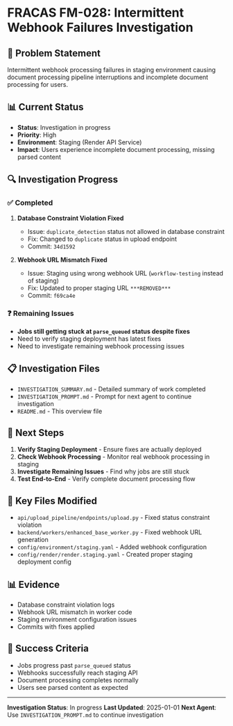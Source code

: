 # FRACAS FM-028: Intermittent Webhook Failures Investigation

## 🎯 **Problem Statement**
Intermittent webhook processing failures in staging environment causing document processing pipeline interruptions and incomplete document processing for users.

## 📊 **Current Status**
- **Status**: Investigation in progress
- **Priority**: High
- **Environment**: Staging (Render API Service)
- **Impact**: Users experience incomplete document processing, missing parsed content

## 🔍 **Investigation Progress**

### ✅ **Completed**
1. **Database Constraint Violation Fixed**
   - Issue: `duplicate_detection` status not allowed in database constraint
   - Fix: Changed to `duplicate` status in upload endpoint
   - Commit: `34d1592`

2. **Webhook URL Mismatch Fixed**
   - Issue: Staging using wrong webhook URL (`workflow-testing` instead of staging)
   - Fix: Updated to proper staging URL `***REMOVED***`
   - Commit: `f69ca4e`

### ❓ **Remaining Issues**
- **Jobs still getting stuck at `parse_queued` status despite fixes**
- Need to verify staging deployment has latest fixes
- Need to investigate remaining webhook processing issues

## 📋 **Investigation Files**

- `INVESTIGATION_SUMMARY.md` - Detailed summary of work completed
- `INVESTIGATION_PROMPT.md` - Prompt for next agent to continue investigation
- `README.md` - This overview file

## 🎯 **Next Steps**

1. **Verify Staging Deployment** - Ensure fixes are actually deployed
2. **Check Webhook Processing** - Monitor real webhook processing in staging
3. **Investigate Remaining Issues** - Find why jobs are still stuck
4. **Test End-to-End** - Verify complete document processing flow

## 🔧 **Key Files Modified**

- `api/upload_pipeline/endpoints/upload.py` - Fixed status constraint violation
- `backend/workers/enhanced_base_worker.py` - Fixed webhook URL generation
- `config/environment/staging.yaml` - Added webhook configuration
- `config/render/render.staging.yaml` - Created proper staging deployment config

## 📊 **Evidence**

- Database constraint violation logs
- Webhook URL mismatch in worker code
- Staging environment configuration issues
- Commits with fixes applied

## 🎯 **Success Criteria**

- Jobs progress past `parse_queued` status
- Webhooks successfully reach staging API
- Document processing completes normally
- Users see parsed content as expected

---

**Investigation Status**: In progress
**Last Updated**: 2025-01-01
**Next Agent**: Use `INVESTIGATION_PROMPT.md` to continue investigation